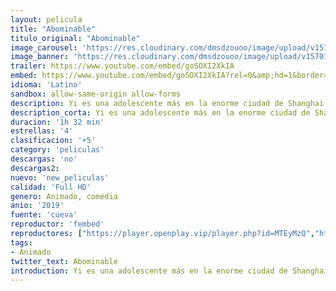 ```yaml
---
layout: pelicula
title: "Abominable"
titulo_original: "Abominable"
image_carousel: 'https://res.cloudinary.com/dmsdzouoo/image/upload/v1570154815/adbominable-min_qcvpot.jpg'
image_banner: 'https://res.cloudinary.com/dmsdzouoo/image/upload/v1570154813/abominable-movie-reviews-02-min_ob1ybp.jpg'
trailer: https://www.youtube.com/embed/goSOXI2XkIA
embed: https://www.youtube.com/embed/goSOXI2XkIA?rel=0&amp;hd=1&border=0&wmode=opaque&enablejsapi=1&modestbranding=1&controls=1&showinfo=1
idioma: 'Latino'
sandbox: allow-same-origin allow-forms
description: Yi es una adolescente más en la enorme ciudad de Shanghai. Un día, se encuentra a un joven yeti en la azotea de su edificio. La supuestamente “abominable” criatura, que se ha escapado del laboratorio donde estaba encerrado, está siendo buscada por toda la ciudad. Junto con sus ingeniosos amigos Jin y Peng, Yi decide ayudarle a huir, le bautizan como Everest y los cuatro se embarcan en una épica aventura para reunir a la mítica criatura con su familia en el pico más alto del mundo.
description_corta: Yi es una adolescente más en la enorme ciudad de Shanghai. Un día, se encuentra a un joven yeti en la azotea de su edificio. La supuestamente “abominable” criatura, que se ha escapado del laboratorio donde estaba encerrado, está siendo buscada por
duracion: '1h 32 min'
estrellas: '4'
clasificacion: '+5'
category: 'peliculas'
descargas: 'no'
descargas2:
nuevo: 'new_peliculas'
calidad: 'Full HD'
genero: Animado, comedia
anio: '2019'
fuente: 'cueva'
reproductor: 'fembed'
reproductores: ["https://player.openplay.vip/player.php?id=MTEyMzQ","https://api.cuevana3.io/olpremium/gd.php?file=ek5lbm9xYWNrS0xNejZaa1paRFE0OG5SbjZHVXh0SGx5ZENjcDZDUXhPTFJrcU9lbE52RzVaTFRtNkp5eThXd3NiZVdaZz09","https://www.xtream.to/public/dist/index.html?id=7bd84994afb8de1c0000e496d955bfc0&title=Abominable","https://www.zembed.to/public/dist/asteroid.html?id=9623fd49214c65e93d16027a8cade053&title=Abominable","https://api.cuevana3.io/stream/index.php?file=ek5lbm9xYWNrS0xYMTZLa2xNbkdvY3ZTb3BtZng4TGp6ZFpobGFMUGtOVFYySmlocU5XTzJkRE1tcHFuajVPb2w1eGphMkhEMGVQWDA2S21ZY1hRNEpQWHAyaG1sSldsbTV1U2ZuUzJ3TXFwcFdDRmRyU1A0TlNY","https://api.cuevana3.io/rr/gd.php?h=ek5lbm9xYWNrS0xJMVp5b21KREk0dFBLbjVkaHhkRGdrOG1jbnBpUnhhS1Z6WFo3bkxTWjY4bVhvbUpwcnJQRnc1WmdkMlRHenIvWXE2V3BoS2pNMnFXU3FadVkyUT09"]
tags:
- Animado
twitter_text: Abominable
introduction: Yi es una adolescente más en la enorme ciudad de Shanghai. Un día, se encuentra a un joven yeti en la azotea de su edificio. La supuestamente “abominable” criatura, que se ha escapado del laboratorio donde estaba encerrado, está siendo buscada por
---
```



 







